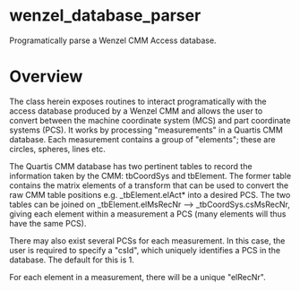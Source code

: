 # wenzel_database_parser
Programatically parse a Wenzel CMM Access database.

# Overview

The class herein exposes routines to interact programatically with the access database produced by a Wenzel CMM and allows the user to convert between the machine coordinate system (MCS) and part coordinate systems (PCS). It works by processing "measurements" in a Quartis CMM database. Each measurement contains a group of "elements"; these are circles, spheres, lines etc. 
      
The Quartis CMM database has two pertinent tables to record the information taken by the CMM: tbCoordSys and tbElement. The former table contains the matrix elements of a transform that can be used to convert the raw CMM table positions e.g. _tbElement.elAct* into a desired PCS. The two tables can be joined on \_tbElement.elMsRecNr --> \_tbCoordSys.csMsRecNr, giving each element within a measurement a PCS (many elements will thus have the same PCS).
      
There may also exist several PCSs for each measurement. In this case, the user is required to specify a "csId", which uniquely identifies a PCS in the database. The default for this is 1.
      
For each element in a measurement, there will be a unique "elRecNr".
